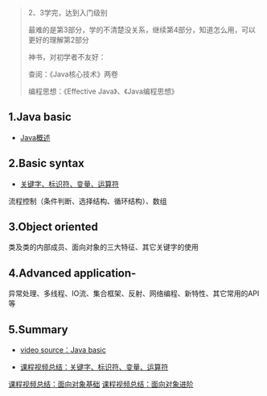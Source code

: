 > 2、3学完，达到入门级别
>
> 最难的是第3部分，学的不清楚没关系，继续第4部分，知道怎么用，可以更好的理解第2部分
>
> 神书，对初学者不友好：
>
> 查阅：《Java核心技术》两卷
>
> 编程思想：《Effective Java》、《Java编程思想》

## 1.Java basic

* [Java概述](./java30_概述.md)

## 2.**Basic syntax**

* [关键字、标识符、变量、运算符](Java30_基础语法_变量.md)

流程控制（条件判断、选择结构、循环结构）、数组

## 3.Object oriented

类及类的内部成员、面向对象的三大特征、其它关键字的使用

## 4.Advanced application-

异常处理、多线程、IO流、集合框架、反射、网络编程、新特性、其它常用的API等

## 5.Summary

* [video source：Java basic](https://www.bilibili.com/video/BV1PY411e7J6?p=19&vd_source=6f12b8c78467086fc666a02ab409ef20)

* [课程视频总结：关键字、标识符、变量、运算符](https://www.bilibili.com/video/BV1PY411e7J6?p=40&vd_source=6f12b8c78467086fc666a02ab409ef20)

[课程视频总结：面向对象基础](https://www.bilibili.com/video/BV1PY411e7J6?p=89)
[课程视频总结：面向对象进阶](https://www.bilibili.com/video/BV1PY411e7J6?p=104&spm_id_from=pageDriver&vd_source=6f12b8c78467086fc666a02ab409ef20)



 